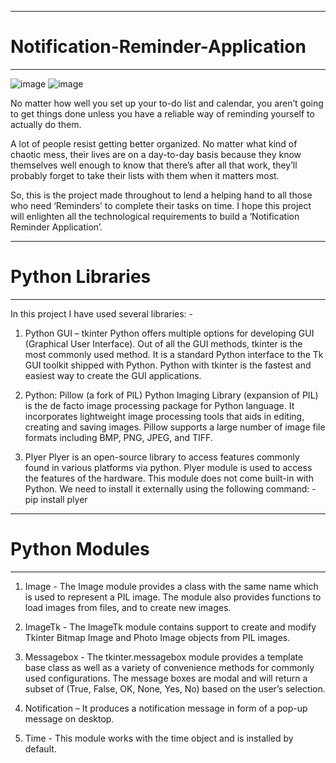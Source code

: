 -----------------------------------------
# Notification-Reminder-Application
-----------------------------------------
![image](https://user-images.githubusercontent.com/83708248/143540718-a5742cb7-a455-49fa-990e-89c5196d21ba.png)
![image](https://user-images.githubusercontent.com/83708248/143540752-ea61a760-7201-45ba-b996-f434f47fdebf.png)

No matter how well you set up your to-do list and calendar, you aren’t going to get things done unless you have a reliable way of reminding yourself to actually do them.

A lot of people resist getting better organized. No matter what kind of chaotic mess, their lives are on a day-to-day basis because they know themselves well enough to know that there’s after all that work, they’ll probably forget to take their lists with them when it matters most. 

So, this is the project made throughout to lend a helping hand to all those who need ‘Reminders’ to complete their tasks on time. I hope this project will enlighten all the technological requirements to build a ‘Notification Reminder Application’. 

-----------------------------------------
# Python Libraries
-----------------------------------------
In this project I have used several libraries: - 

1. Python GUI – tkinter
Python offers multiple options for developing GUI (Graphical User Interface). Out of all the GUI methods, tkinter is the most commonly used method. It is a standard Python interface to the Tk GUI toolkit shipped with Python. Python with tkinter is the fastest and easiest way to create the GUI applications.

2. Python: Pillow (a fork of PIL)
Python Imaging Library (expansion of PIL) is the de facto image processing package for Python language. It incorporates lightweight image processing tools that aids in editing, creating and saving images. Pillow supports a large number of image file formats including BMP, PNG, JPEG, and TIFF. 

3. Plyer
Plyer is an open-source library to access features commonly found in various platforms via python. Plyer module is used to access the features of the hardware. This module does not come built-in with Python. We need to install it externally using the following command: -
pip install plyer 


-----------------------------------------
# Python Modules
-----------------------------------------
1. Image - The Image module provides a class with the same name which is used to represent a PIL image. The module also provides functions to load images from files, and to create new images.

2. ImageTk - The ImageTk module contains support to create and modify Tkinter Bitmap Image and Photo Image objects from PIL images. 

3. Messagebox - The tkinter.messagebox module provides a template base class as well as a variety of convenience methods for commonly used configurations. The message boxes are modal and will return a subset of (True, False, OK, None, Yes, No) based on the user’s selection. 

4. Notification – It produces a notification message in form of a pop-up message on desktop. 

5. Time - This module works with the time object and is installed by default.
